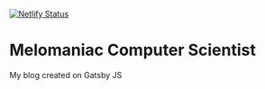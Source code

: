 [![Netlify Status](https://api.netlify.com/api/v1/badges/90d56511-3fb2-4f11-a39b-884a4a6da7a2/deploy-status)](https://app.netlify.com/sites/kind-villani-9aacaa/deploys)

# Melomaniac Computer Scientist

My blog created on Gatsby JS
